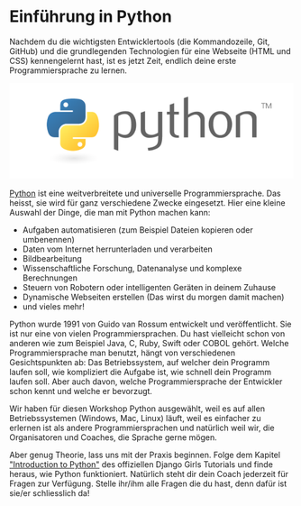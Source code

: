 # Einführung in Python

Nachdem du die wichtigsten Entwicklertools (die Kommandozeile, Git, GitHub) und die grundlegenden Technologien für eine Webseite (HTML und CSS) kennengelernt hast, ist es jetzt Zeit, endlich deine erste Programmiersprache zu lernen. 

![](/assets/python.png)

[Python](https://de.wikipedia.org/wiki/Python_(Programmiersprache)) ist eine weitverbreitete und universelle Programmiersprache. Das heisst, sie wird für ganz verschiedene Zwecke eingesetzt. Hier eine kleine Auswahl der Dinge, die man mit Python machen kann:

* Aufgaben automatisieren (zum Beispiel Dateien kopieren oder umbenennen)
* Daten vom Internet herrunterladen und verarbeiten
* Bildbearbeitung
* Wissenschaftliche Forschung, Datenanalyse und komplexe Berechnungen
* Steuern von Robotern oder intelligenten Geräten in deinem Zuhause
* Dynamische Webseiten erstellen (Das wirst du morgen damit machen)
* und vieles mehr!

Python wurde 1991 von Guido van Rossum entwickelt und veröffentlicht. Sie ist nur eine von vielen Programmiersprachen. Du hast vielleicht schon von anderen wie zum Beispiel Java, C, Ruby, Swift oder COBOL gehört. Welche Programmiersprache man benutzt, hängt von verschiedenen Gesichtspunkten ab: Das Betriebssystem, auf welcher dein Programm laufen soll, wie kompliziert die Aufgabe ist, wie schnell dein Programm laufen soll. Aber auch davon, welche Programmiersprache der Entwickler schon kennt und welche er bevorzugt.

Wir haben für diesen Workshop Python ausgewählt, weil es auf allen Betriebssystemen (Windows, Mac, Linux) läuft, weil es einfacher zu erlernen ist als andere Programmiersprachen und natürlich weil wir, die Organisatoren und Coaches, die Sprache gerne mögen.

Aber genug Theorie, lass uns mit der Praxis beginnen. Folge dem Kapitel ["Introduction to Python"](https://tutorial.djangogirls.org/de/python_introduction/) des offiziellen Django Girls Tutorials und finde heraus, wie Python funktioniert. Natürlich steht dir dein Coach jederzeit für Fragen zur Verfügung. Stelle ihr/ihm alle Fragen die du hast, denn dafür ist sie/er schliesslich da!



